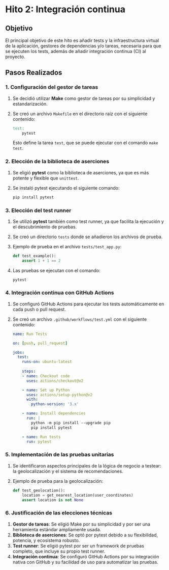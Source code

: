 #  Hito 2: Integración continua

## Objetivo

El principal objetivo de este hito es añadir tests y la infraestructura virtual de la aplicación, gestores de dependencias y/o tareas, necesaria para que se ejecuten los tests, además de añadir integración continua (CI) al proyecto.

## Pasos Realizados

### 1. Configuración del **gestor de tareas**
1. Se decidió utilizar **Make** como gestor de tareas por su simplicidad y estandarización.
2. Se creó un archivo `Makefile` en el directorio raíz con el siguiente contenido:

    ```Makefile
    test:
        pytest
    ```

   Esto define la tarea `test`, que se puede ejecutar con el comando `make test`.

### 2. Elección de la **biblioteca de aserciones**
1. Se eligió **pytest** como la biblioteca de aserciones, ya que es más potente y flexible que `unittest`.
2. Se instaló pytest ejecutando el siguiente comando:

    ```bash
    pip install pytest
    ```

### 3. Elección del **test runner**
1. Se utilizó **pytest** también como test runner, ya que facilita la ejecución y el descubrimiento de pruebas.
2. Se creó un directorio `tests` donde se añadieron los archivos de prueba.
3. Ejemplo de prueba en el archivo `tests/test_app.py`:

    ```python
    def test_example():
        assert 1 + 1 == 2
    ```

4. Las pruebas se ejecutan con el comando:

    ```bash
    pytest
    ```

### 4. **Integración continua con GitHub Actions**
1. Se configuró GitHub Actions para ejecutar los tests automáticamente en cada push o pull request.
2. Se creó un archivo `.github/workflows/test.yml` con el siguiente contenido:

    ```yaml
    name: Run Tests

    on: [push, pull_request]

    jobs:
      test:
        runs-on: ubuntu-latest
        
        steps:
        - name: Checkout code
          uses: actions/checkout@v2

        - name: Set up Python
          uses: actions/setup-python@v2
          with:
            python-version: '3.x'

        - name: Install dependencies
          run: |
            python -m pip install --upgrade pip
            pip install pytest

        - name: Run tests
          run: pytest
    ```

### 5. **Implementación de las pruebas unitarias**
1. Se identificaron aspectos principales de la lógica de negocio a testear: la geolocalización y el sistema de recomendaciones.
2. Ejemplo de prueba para la geolocalización:

    ```python
    def test_geolocation():
        location = get_nearest_location(user_coordinates)
        assert location is not None
    ```

### 6. **Justificación de las elecciones técnicas**
1. **Gestor de tareas**: Se eligió Make por su simplicidad y por ser una herramienta estándar ampliamente usada.
2. **Biblioteca de aserciones**: Se optó por pytest debido a su flexibilidad, potencia, y ecosistema robusto.
3. **Test runner**: Se eligió pytest por ser un framework de pruebas completo, que incluye su propio test runner.
4. **Integración continua**: Se configuró GitHub Actions por su integración nativa con GitHub y su facilidad de uso para automatizar las pruebas.